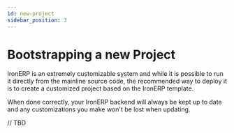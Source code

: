 ```yaml
---
id: new-project
sidebar_position: 3
---
```


# Bootstrapping a new Project

IronERP is an extremely customizable system and while it is possible to run it
directly from the mainline source code, the recommended way to deploy it is to
create a customized project based on the IronERP template.

When done correctly, your IronERP backend will always be kept up to date and
any customizations you make won't be lost when updating.

// TBD